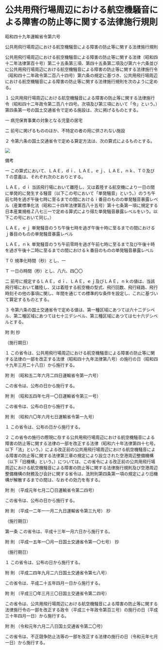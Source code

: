 # 公共用飛行場周辺における航空機騒音による障害の防止等に関する法律施行規則

昭和四十九年運輸省令第六号

公共用飛行場周辺における航空機騒音による障害の防止等に関する法律施行規則

公共用飛行場周辺における航空機騒音による障害の防止等に関する法律（昭和四十二年法律第百十号）第二十五条第三項、第四十五条第二項及び第六十六条並びに公共用飛行場周辺における航空機騒音による障害の防止等に関する法律施行令（昭和四十二年政令第二百八十四号）第六条の規定に基づき、公共用飛行場周辺における航空機騒音による障害の防止等に関する法律施行規則を次のように定める。

１ 公共用飛行場周辺における航空機騒音による障害の防止等に関する法律施行令（昭和四十二年政令第二百八十四号。次項及び第三項において「令」という。）第四条第一号の国土交通省令で定める施設は、次に掲げるものとする。

一 病児保育事業の対象となる児童の居宅

二 前号に掲げるもののほか、不特定の者の用に供されない施設

２ 令第六条の国土交通省令で定める算定方法は、次の算式によるものとする。

![](/./pict/2JH00000003425.jpg)

備考

一 この算式において、ＬＡＥ，ｄｉ、ＬＡＥ，ｅｊ、ＬＡＥ，ｎｋ、Ｔ０及びＴの意義は、それぞれ次のとおりとする。

ＬＡＥ，ｄｉ 当該飛行場において離陸し、又は着陸する航空機により一日の間に単発的に発生する騒音（以下この号において「単発騒音」という。）のうち午前七時を過ぎ午後七時に至るまでの間におけるｉ番目のものの単発騒音暴露レベル（産業標準化法（昭和二十四年法律第百八十五号）第十七条第一項に規定する日本産業規格Ｚ八七三一で定める算式により得た単発騒音暴露レベルをいう。以下この号において同じ。）

ＬＡＥ，ｅｊ 単発騒音のうち午後七時を過ぎ午後十時に至るまでの間におけるｊ番目のものの単発騒音暴露レベル

ＬＡＥ，ｎｋ 単発騒音のうち午前零時を過ぎ午前七時に至るまで及び午後十時を過ぎ午後十二時に至るまでの間におけるｋ番目のものの単発騒音暴露レベル

Ｔ０ 規準化時間（秒）とし、一

Ｔ 一日の時間（秒）とし、八六、四〇〇

二 前号に規定するＬＡＥ，ｄｉ、ＬＡＥ，ｅｊ及びＬＡＥ，ｎｋの値は、当該飛行場において離陸し、又は着陸する航空機の型式、飛行回数、飛行経路、飛行時刻その他の事項に関し、年間を通じての標準的な条件を設定し、これに基づいて算定するものとする。

３ 令第六条の国土交通省令で定める値は、第一種区域にあつては六十二デシベル、第二種区域にあつては七十三デシベル、第三種区域にあつては七十六デシベルとする。

附 則 抄

（施行期日）

１ この省令は、公共用飛行場周辺における航空機騒音による障害の防止等に関する法律の一部を改正する法律（昭和四十九年法律第八号）の施行の日（昭和四十九年三月二十八日）から施行する。

附 則 （昭和五二年六月二四日運輸省令第一六号）

この省令は、公布の日から施行する。

附 則 （昭和五四年七月一〇日運輸省令第三一号）

この省令は、公布の日から施行する。

附 則 （昭和六〇年六月七日運輸省令第一九号）

１ この省令は、公布の日から施行する。

２ この省令の施行の際現に存する公共用飛行場周辺における航空機騒音による障害の防止等に関する法律の一部を改正する法律（昭和六十年法律第四十七号。以下「法」という。）による改正前の公共用飛行場周辺における航空機騒音による障害の防止等に関する法律第三章の規定により設立された空港周辺整備機構（以下「旧機構」という。）については、この省令による改正前の公共用飛行場周辺における航空機騒音による障害の防止等に関する法律施行規則及び空港周辺整備機構の財務及び会計に関する省令は、法附則第四条第一項の規定により旧機構が解散するまでの間は、なおその効力を有する。

附 則 （平成元年七月二〇日運輸省令第二四号）

この省令は、公布の日から施行する。

附 則 （平成一二年一一月二九日運輸省令第三九号） 抄

（施行期日）

第一条 この省令は、平成十三年一月六日から施行する。

附 則 （平成一五年一〇月一日国土交通省令第一〇七号） 抄

（施行期日）

１ この省令は、公布の日から施行する。

附 則 （平成二四年九月二六日国土交通省令第七八号）

この省令は、平成二十五年四月一日から施行する。

附 則 （平成三〇年三月三〇日国土交通省令第二四号）

この省令は、公共用飛行場周辺における航空機騒音による障害の防止等に関する法律施行令の一部を改正する政令（平成三十年政令第百三号）の施行の日（平成三十年四月一日）から施行する。

附 則 （令和元年六月二八日国土交通省令第二〇号）

この省令は、不正競争防止法等の一部を改正する法律の施行の日（令和元年七月一日）から施行する。
